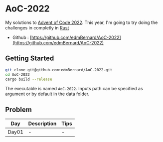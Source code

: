 # AoC-2022

My solutions to [Advent of Code 2022](https://adventofcode.com/). This year, I'm going to try doing the challenges in completly in [Rust](https://www.rust-lang.org/)

- Github : [https://github.com/edmBernard/AoC-2022](https://github.com/edmBernard/AoC-2022)

## Getting Started

```bash
git clone git@github.com:edmBernard/AoC-2022.git
cd AoC-2022
cargo build --release
```

The executable is named `AoC-2022`. Inputs path can be specified as argument or by default in the data folder.

## Problem

| Day | Description | Tips |
|--|--|--|
| Day01 | - | - |